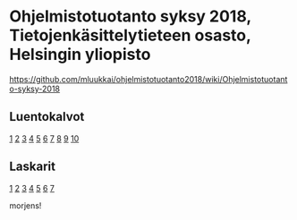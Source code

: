 # Ohjelmistotuotanto syksy 2018, Tietojenkäsittelytieteen osasto, Helsingin yliopisto

<https://github.com/mluukkai/ohjelmistotuotanto2018/wiki/Ohjelmistotuotanto-syksy-2018>

## Luentokalvot

[1](https://github.com/mluukkai/ohjelmistotuotanto2018/blob/master/kalvot/luento1.pdf?raw=true) [2](https://github.com/mluukkai/ohjelmistotuotanto2018/blob/master/kalvot/luento2.pdf?raw=true) [3](https://github.com/mluukkai/ohjelmistotuotanto2018/blob/master/kalvot/luento3.pdf?raw=true) [4](https://github.com/mluukkai/ohjelmistotuotanto2018/blob/master/kalvot/luento4.pdf?raw=true) [5](https://github.com/mluukkai/ohjelmistotuotanto2018/blob/master/kalvot/luento5.pdf?raw=true) [6](https://github.com/mluukkai/ohjelmistotuotanto2018/blob/master/kalvot/luento6.pdf?raw=true) [7](https://github.com/mluukkai/ohjelmistotuotanto2018/blob/master/kalvot/luento7.pdf?raw=true) [8](https://github.com/mluukkai/ohjelmistotuotanto2018/blob/master/kalvot/luento8.pdf?raw=true) [9](https://github.com/mluukkai/ohjelmistotuotanto2018/blob/master/kalvot/luento9.pdf?raw=true) [10](https://github.com/mluukkai/ohjelmistotuotanto2018/blob/master/kalvot/luento10.pdf?raw=true)


## Laskarit

[1](https://github.com/mluukkai/Ohjelmistotuotanto2018/blob/master/laskarit/1.md) [2](https://github.com/mluukkai/Ohjelmistotuotanto2018/blob/master/laskarit/2.md) [3](https://github.com/mluukkai/Ohjelmistotuotanto2018/blob/master/laskarit/3.md) [4](https://github.com/mluukkai/Ohjelmistotuotanto2018/blob/master/laskarit/4.md) [5](https://github.com/mluukkai/Ohjelmistotuotanto2018/blob/master/laskarit/5.md) [6](https://github.com/mluukkai/Ohjelmistotuotanto2018/blob/master/laskarit/6.md) [7](https://github.com/mluukkai/Ohjelmistotuotanto2018/blob/master/laskarit/7.md)

morjens!
